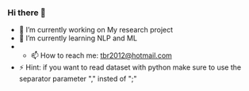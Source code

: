 ### Hi there 👋

<!--
**Arb-AppsReview/Arb-AppsReview** is a ✨ _special_ ✨ repository because its `README.md` (this file) appears on your GitHub profile.

Here are some ideas to get you started:

- 🔭 I’m currently working on My research project 
- 🌱 I’m currently learning NLP and ML
- 👯 I’m looking to collaborate on ...
- 🤔 I’m looking for help with ...
- 💬 Ask me about ...
- 📫 How to reach me: tbr2012@hotmail.com
- 😄 Pronouns: ...
-->
- 🔭 I’m currently working on My research project 
- 🌱 I’m currently learning NLP and ML
- - 📫 How to reach me: tbr2012@hotmail.com
- ⚡ Hint: if you want to read dataset with python make sure to use the separator parameter "," insted of ";"

